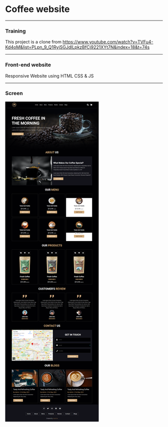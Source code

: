 # Coffee website
___
### Training
This project is a clone from https://www.youtube.com/watch?v=TVFu4-Kd4oM&list=PLpn_9_Q1RyjSGJdlLpkzBfCj9221XYt7N&index=18&t=74s

___
### Front-end website
Responsive Website using HTML CSS & JS
___
### Screen
![index](imgreadme/FireShot.png)
